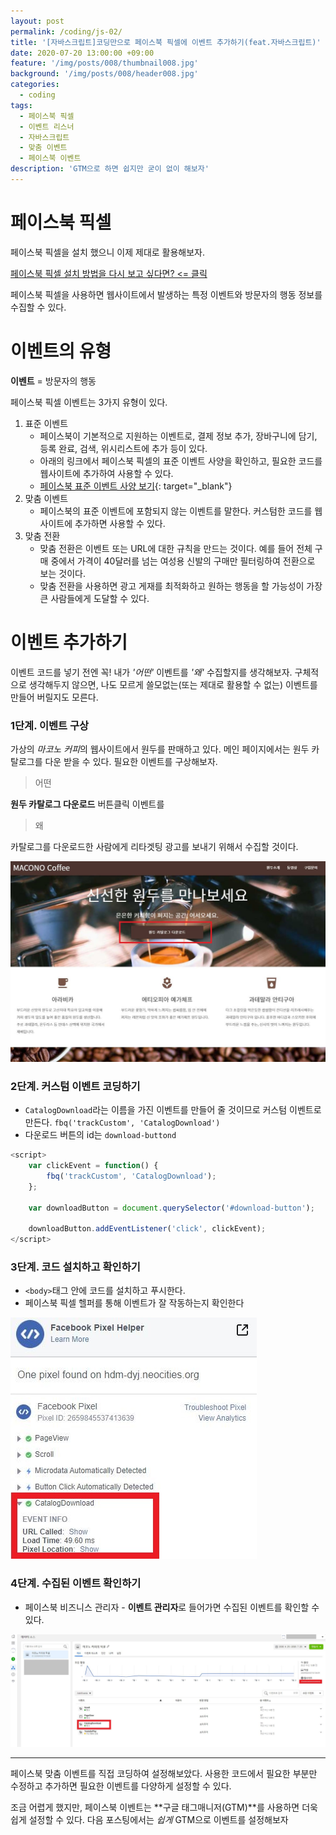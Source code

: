 ```yaml
---
layout: post
permalink: /coding/js-02/
title: '[자바스크립트]코딩만으로 페이스북 픽셀에 이벤트 추가하기(feat.자바스크립트)'
date: 2020-07-20 13:00:00 +09:00
feature: '/img/posts/008/thumbnail008.jpg'
background: '/img/posts/008/header008.jpg'
categories:
  - coding
tags:
  - 페이스북 픽셀
  - 이벤트 리스너
  - 자바스크립트
  - 맞춤 이벤트
  - 페이스북 이벤트
description: 'GTM으로 하면 쉽지만 굳이 없이 해보자'
---
```




# 페이스북 픽셀

페이스북 픽셀을 설치 했으니 이제 제대로 활용해보자.

<a target="_blank" class="in-posts-link" href="https://dayoon.world/marketing-03/">페이스북 픽셀 설치 방법을 다시 보고 싶다면? <= 클릭</a>

페이스북 픽셀을 사용하면 웹사이트에서 발생하는 특정 이벤트와 방문자의 행동 정보를 수집할 수 있다.



# 이벤트의 유형

**이벤트** = 방문자의 행동

페이스북 픽셀 이벤트는 3가지 유형이 있다.

1. 표준 이벤트
   - 페이스북이 기본적으로 지원하는 이벤트로, 결제 정보 추가, 장바구니에 담기, 등록 완료, 검색, 위시리스트에 추가 등이 있다.
   - 아래의 링크에서 페이스북 픽셀의 표준 이벤트 사양을 확인하고, 필요한 코드를 웹사이트에 추가하여 사용할 수 있다.
   - [페이스북 표준 이벤트 사양 보기](https://www.facebook.com/business/help/402791146561655?id=1205376682832142&helpref=faq_content){: target="_blank"}
2. 맞춤 이벤트
   - 페이스북의 표준 이벤트에 포함되지 않는 이벤트를 말한다. 커스텀한 코드를 웹사이트에 추가하면 사용할 수 있다.
3. 맞춤 전환
   - 맞춤 전환은 이벤트 또는 URL에 대한 규칙을 만드는 것이다. 예를 들어 전체 구매 중에서 가격이 40달러를 넘는 여성용 신발의 구매만 필터링하여 전환으로 보는 것이다.
   - 맞춤 전환을 사용하면 광고 게재를 최적화하고 원하는 행동을 할 가능성이 가장 큰 사람들에게 도달할 수 있다.



# 이벤트 추가하기

이벤트 코드를 넣기 전엔 꼭! 내가 *'어떤'* 이벤트를 *'왜'* 수집할지를 생각해보자. 구체적으로 생각해두지 않으면, 나도 모르게 쓸모없는(또는 제대로 활용할 수 없는) 이벤트를 만들어 버릴지도 모른다.



### 1단계. 이벤트 구상

가상의 *마코노 커피*의 웹사이트에서 원두를 판매하고 있다. 메인 페이지에서는 원두 카탈로그를 다운 받을 수 있다. 필요한 이벤트를 구상해보자.

> 어떤

**원두 카탈로그 다운로드** 버튼클릭 이벤트를

> 왜

카탈로그를 다운로드한 사람에게 리타겟팅 광고를 보내기 위해서 수집할 것이다.

![페이스북 픽셀 버튼클릭 이벤트](/img/posts/008/downloadbutton.JPG)



### 2단계. 커스텀 이벤트 코딩하기

* `CatalogDownload`라는 이름을 가진 이벤트를 만들어 줄 것이므로 커스텀 이벤트로 만든다.
  `fbq('trackCustom', 'CatalogDownload')`
* 다운로드 버튼의 id는 `download-buttond`

```javascript
<script>
	var clickEvent = function() {
		fbq('trackCustom', 'CatalogDownload');
	};

	var downloadButton = document.querySelector('#download-button');

	downloadButton.addEventListener('click', clickEvent);
</script>
```



### 3단계. 코드 설치하고 확인하기

* `<body>`태그 안에 코드를 설치하고 푸시한다.
* 페이스북 픽셀 헬퍼를 통해 이벤트가 잘 작동하는지 확인한다

![픽셀 헬퍼로 이벤트 확인](/img/posts/008/pixelhelper.JPG)



### 4단계. 수집된 이벤트 확인하기

* 페이스북 비즈니스 관리자 - **이벤트 관리자**로 들어가면 수집된 이벤트를 확인할 수 있다.

![이벤트 관리자](/img/posts/008/event.JPG)

---

페이스북 맞춤 이벤트를 직접 코딩하여 설정해보았다. 사용한 코드에서 필요한 부분만 수정하고 추가하면 필요한 이벤트를 다양하게 설정할 수 있다.

조금 어렵게 했지만, 페이스북 이벤트는 **구글 태그매니저(GTM)**를 사용하면 더욱 쉽게 설정할 수 있다. 다음 포스팅에서는 *쉽게*  GTM으로 이벤트를 설정해보자
